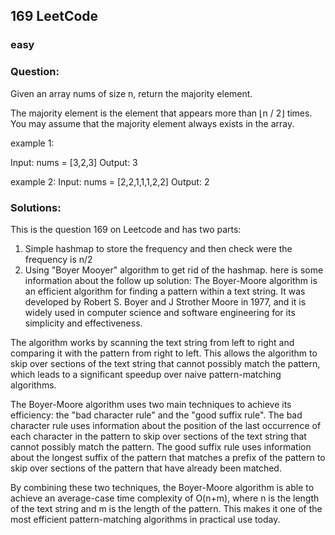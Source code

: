 ## 169 LeetCode
### easy
### Question:
Given an array nums of size n, return the majority element.

The majority element is the element that appears more than ⌊n / 2⌋ times. You may assume that the majority element always exists in the array.

example 1: 

Input: nums = [3,2,3]
Output: 3

example 2: 
Input: nums = [2,2,1,1,1,2,2]
Output: 2

### Solutions: 
This is the question 169 on Leetcode and has two parts:


1) Simple hashmap to store the frequency and then check were the frequency is n/2
2) Using "Boyer Mooyer" algorithm to get rid of the hashmap. here is some information about the follow up solution:
The Boyer-Moore algorithm is an efficient algorithm for finding a pattern within a text string. It was developed by Robert S. Boyer and J Strother Moore in 1977, and it is widely used in computer science and software engineering for its simplicity and effectiveness.

The algorithm works by scanning the text string from left to right and comparing it with the pattern from right to left. This allows the algorithm to skip over sections of the text string that cannot possibly match the pattern, which leads to a significant speedup over naive pattern-matching algorithms.

The Boyer-Moore algorithm uses two main techniques to achieve its efficiency: the "bad character rule" and the "good suffix rule". The bad character rule uses information about the position of the last occurrence of each character in the pattern to skip over sections of the text string that cannot possibly match the pattern. The good suffix rule uses information about the longest suffix of the pattern that matches a prefix of the pattern to skip over sections of the pattern that have already been matched.

By combining these two techniques, the Boyer-Moore algorithm is able to achieve an average-case time complexity of O(n+m), where n is the length of the text string and m is the length of the pattern. This makes it one of the most efficient pattern-matching algorithms in practical use today.
